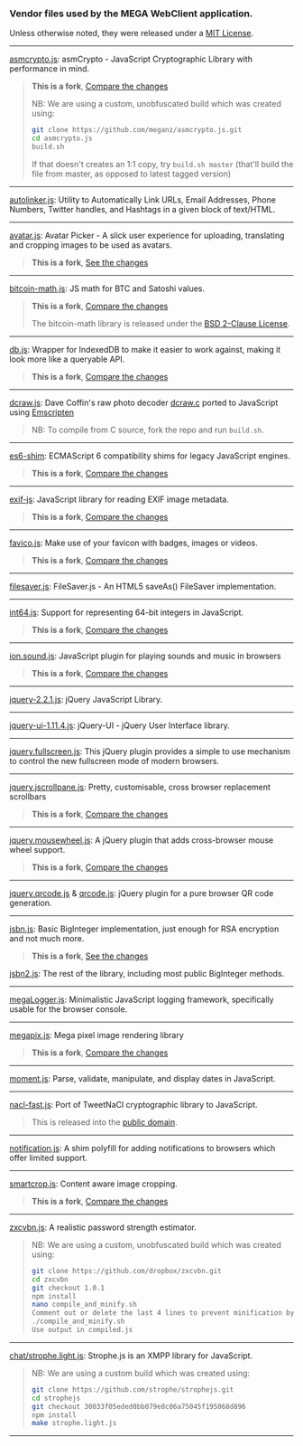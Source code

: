 
### Vendor files used by the MEGA WebClient application.

Unless otherwise noted, they were released under a [MIT License].

---
[asmcrypto.js]: asmCrypto - JavaScript Cryptographic Library with performance in mind.

> **This is a fork**, [Compare the changes](https://github.com/vibornoff/asmcrypto.js/compare/master...meganz:master)
>
> NB: We are using a custom, unobfuscated build which was created using:
> 
> ```bash
> git clone https://github.com/meganz/asmcrypto.js.git
> cd asmcrypto.js
> build.sh
> ```
>
> If that doesn't creates an 1:1 copy, try `build.sh master` (that'll build the file from master, as opposed to latest tagged version)

---
[autolinker.js]: Utility to Automatically Link URLs, Email Addresses, Phone Numbers, Twitter handles, and Hashtags in a given block of text/HTML.

---
[avatar.js]: Avatar Picker - A slick user experience for uploading, translating and cropping images to be used as avatars.

> **This is a fork**, [See the changes](https://github.com/meganz/avatar-picker/commits/master)

---
[bitcoin-math.js]: JS math for BTC and Satoshi values.

> **This is a fork**, [Compare the changes](https://github.com/dangersalad/bitcoin-math/compare/master...meganz:master)
>
> The bitcoin-math library is released under the [BSD 2-Clause License](https://opensource.org/licenses/BSD-2-Clause).

---
[db.js]: Wrapper for IndexedDB to make it easier to work against, making it look more like a queryable API.

> **This is a fork**, [Compare the changes](https://github.com/aaronpowell/db.js/compare/master...meganz:master)

---
[dcraw.js]: Dave Coffin's raw photo decoder [dcraw.c](http://www.cybercom.net/~dcoffin/dcraw/) ported to JavaScript using [Emscripten]

> NB: To compile from C source, fork the repo and run `build.sh`.

---
[es6-shim]: ECMAScript 6 compatibility shims for legacy JavaScript engines.

> **This is a fork**, [Compare the changes](https://github.com/paulmillr/es6-shim/compare/master...meganz:master)

---
[exif-js]: JavaScript library for reading EXIF image metadata.

> **This is a fork**, [Compare the changes](https://github.com/exif-js/exif-js/compare/master...meganz:master)

---
[favico.js]: Make use of your favicon with badges, images or videos.

> **This is a fork**, [Compare the changes](https://github.com/ejci/favico.js/compare/master...meganz:master)

---
[filesaver.js]: FileSaver.js - An HTML5 saveAs() FileSaver implementation.

---
[int64.js]: Support for representing 64-bit integers in JavaScript.

> **This is a fork**, [Compare the changes](https://github.com/broofa/node-int64/compare/master...meganz:master)

---
[ion.sound.js]: JavaScript plugin for playing sounds and music in browsers

> **This is a fork**, [Compare the changes](https://github.com/IonDen/ion.sound/compare/master...meganz:master)

---
[jquery-2.2.1.js]: jQuery JavaScript Library.

---
[jquery-ui-1.11.4.js]: jQuery-UI - jQuery User Interface library.

---
[jquery.fullscreen.js]: This jQuery plugin provides a simple to use mechanism to control the new fullscreen mode of modern browsers.

---
[jquery.jscrollpane.js]: Pretty, customisable, cross browser replacement scrollbars

> **This is a fork**, [Compare the changes](https://github.com/vitch/jScrollPane/compare/master...meganz:master)

---
[jquery.mousewheel.js]: A jQuery plugin that adds cross-browser mouse wheel support.

> **This is a fork**, [Compare the changes](https://github.com/jquery/jquery-mousewheel/compare/master...meganz:master)

---
[jquery.qrcode.js] & [qrcode.js]: jQuery plugin for a pure browser QR code generation.

---
[jsbn.js]: Basic BigInteger implementation, just enough for RSA encryption and not much more.

> **This is a fork**, [See the changes](https://github.com/meganz/jsbn.js/commits/master/jsbn.js)
  
[jsbn2.js]: The rest of the library, including most public BigInteger methods.

---
[megaLogger.js]: Minimalistic JavaScript logging framework, specifically usable for the browser console.

---
[megapix.js]: Mega pixel image rendering library

> **This is a fork**, [Compare the changes](https://github.com/stomita/ios-imagefile-megapixel/compare/master...meganz:master)

---
[moment.js]: Parse, validate, manipulate, and display dates in JavaScript.

---
[nacl-fast.js]: Port of TweetNaCl cryptographic library to JavaScript.

> This is released into the [public domain](https://en.wikipedia.org/wiki/Public_domain_software).

---
[notification.js]: A shim polyfill for adding notifications to browsers which offer limited support.

---
[smartcrop.js]: Content aware image cropping.

> **This is a fork**, [Compare the changes](https://github.com/jwagner/smartcrop.js/compare/master...meganz:master)

---
[zxcvbn.js]: A realistic password strength estimator.

> NB: We are using a custom, unobfuscated build which was created using:
> 
> ```bash
> git clone https://github.com/dropbox/zxcvbn.git
> cd zxcvbn
> git checkout 1.0.1
> npm install
> nano compile_and_minify.sh
> Comment out or delete the last 4 lines to prevent minification by the Closure compiler
> ./compile_and_minify.sh
> Use output in compiled.js
> ```

---
[chat/strophe.light.js]: Strophe.js is an XMPP library for JavaScript.

> NB: We are using a custom build which was created using:
> 
> ```bash
> git clone https://github.com/strophe/strophejs.git
> cd strophejs
> git checkout 30033f05eded0bb079e8c06a75045f195068d896
> npm install
> make strophe.light.js
> ```

---

[MIT License]: <https://opensource.org/licenses/MIT>
[Emscripten]: <http://emscripten.org/>
[asmcrypto.js]: <https://github.com/meganz/asmcrypto.js>
[autolinker.js]: <https://github.com/gregjacobs/Autolinker.js/tree/0.12.3/dist>
[avatar.js]: <https://github.com/meganz/avatar-picker>
[bitcoin-math.js]: <https://github.com/meganz/bitcoin-math>
[db.js]: <https://github.com/meganz/db.js>
[dcraw.js]: <https://github.com/meganz/dcraw.js>
[es6-shim]: <https://github.com/meganz/es6-shim>
[exif-js]: <https://github.com/meganz/exif-js>
[favico.js]: <https://github.com/meganz/favico.js>
[filesaver.js]: <https://github.com/eligrey/FileSaver.js/tree/d8388a1a3c781821caae9110ee3d7c28aa7d6e0b>
[int64.js]: <https://github.com/meganz/node-int64>
[ion.sound.js]: <https://github.com/meganz/ion.sound>
[jquery-2.2.1.js]: <https://github.com/jquery/jquery/blob/2.2.1/dist/jquery.js>
[jquery-ui-1.11.4.js]: <https://code.jquery.com/ui/1.11.4/jquery-ui.js>
[jquery.fullscreen.js]: <https://github.com/kayahr/jquery-fullscreen-plugin/tree/5c95707f9ebf3d4962e9057b09cc43c10f11c3f4>
[jquery.jscrollpane.js]: <https://github.com/meganz/jScrollPane>
[jquery.mousewheel.js]: <https://github.com/meganz/jquery-mousewheel>
[jquery.qrcode.js]: <https://github.com/jeromeetienne/jquery-qrcode/blob/2bad93deab2f0ec66451b0cc962d56fad6fba403/src/jquery.qrcode.js>
[jsbn.js]: <https://github.com/meganz/jsbn.js>
[jsbn2.js]: <http://www-cs-students.stanford.edu/~tjw/jsbn/>
[megaLogger.js]: <https://github.com/meganz/megalogger>
[megapix.js]: <https://github.com/meganz/ios-imagefile-megapixel>
[moment.js]: <https://github.com/moment/moment/tree/2.10.6>
[nacl-fast.js]: <https://github.com/dchest/tweetnacl-js/tree/v0.13.1>
[notification.js]: <https://github.com/MrSwitch/notification.js/tree/v0.0.1>
[qrcode.js]: <https://github.com/jeromeetienne/jquery-qrcode/blob/2bad93deab2f0ec66451b0cc962d56fad6fba403/src/qrcode.js>
[smartcrop.js]: <https://github.com/meganz/smartcrop.js>
[zxcvbn.js]: <https://github.com/dropbox/zxcvbn/tree/1.0.1>
[chat/strophe.light.js]: <https://github.com/strophe/strophejs/tree/30033f05eded0bb079e8c06a75045f195068d896>